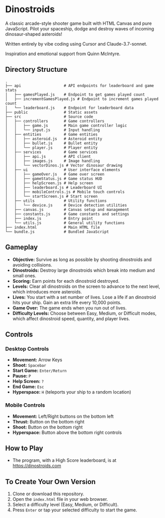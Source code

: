 # Dinostroids

A classic arcade-style shooter game built with HTML Canvas and pure JavaScript. Pilot your spaceship, dodge and destroy waves of incoming dinosaur-shaped asteroids!

Written entirely by vibe coding using Cursor and Claude-3.7-sonnet.

Inspiration and emotional support from Quinn McIntyre.

## Directory Structure

```
.
├── api                   # API endpoints for leaderboard and game stats
│   ├── gamesPlayed.js    # Endpoint to get games played count
│   ├── incrementGamesPlayed.js # Endpoint to increment games played count
│   └── leaderboard.js    # Endpoint for leaderboard data
├── public                # Static assets
├── src                   # Source code
│   ├── controllers       # Game controllers
│   │   ├── game.js       # Main game controller logic
│   │   └── input.js      # Input handling
│   ├── entities          # Game entities
│   │   ├── asteroid.js   # Asteroid entity
│   │   ├── bullet.js     # Bullet entity
│   │   └── player.js     # Player entity
│   ├── services          # Game services
│   │   ├── api.js        # API client
│   │   ├── images.js     # Image handling
│   │   └── vectorDinos.js # Vector dinosaur drawing
│   ├── ui                # User interface elements
│   │   ├── gameOver.js   # Game over screen
│   │   ├── gameStatus.js # Game status HUD
│   │   ├── helpScreen.js # Help screen
│   │   ├── leaderboard.js # Leaderboard UI
│   │   ├── mobileControls.js # Mobile touch controls
│   │   └── startScreen.js # Start screen
│   ├── utils             # Utility functions
│   │   └── device.js     # Device detection utilities
│   ├── canvas.js         # Canvas setup and management
│   ├── constants.js      # Game constants and settings
│   ├── index.js          # Entry point
│   └── utils.js          # General utility functions
├── index.html            # Main HTML file
└── bundle.js             # Bundled JavaScript
```

## Gameplay

*   **Objective:** Survive as long as possible by shooting dinostroids and avoiding collisions.
*   **Dinostroids:** Destroy large dinostroids which break into medium and small ones.
*   **Scoring:** Earn points for each dinostroid destroyed.
*   **Levels:** Clear all dinostroids on the screen to advance to the next level, which introduces more asteroids.
*   **Lives:** You start with a set number of lives. Lose a life if an dinostroid hits your ship. Gain an extra life every 10,000 points.
*   **Game Over:** The game ends when you run out of lives.
*   **Difficulty Levels:** Choose between Easy, Medium, or Difficult modes, which affect dinostroid speed, quantity, and player lives.

## Controls

### Desktop Controls
*   **Movement:** Arrow Keys
*   **Shoot:** `Spacebar`
*   **Start Game:** `Enter/Return`
*   **Pause:** `P`
*   **Help Screen:** `?`
*   **End Game:** `Esc`
*   **Hyperspace:** `H` (teleports your ship to a random location)

### Mobile Controls
*   **Movement:** Left/Right buttons on the bottom left
*   **Thrust:** Button on the bottom right
*   **Shoot:** Button on the bottom right
*   **Hyperspace:** Button above the bottom right controls

## How to Play

*   The program, with a High Score leaderboard, is at https://dinostroids.com

## To Create Your Own Version

1.  Clone or download this repository.
2.  Open the `index.html` file in your web browser.
3.  Select a difficulty level (Easy, Medium, or Difficult).
4.  Press `Enter` or tap your selected difficulty to start the game.